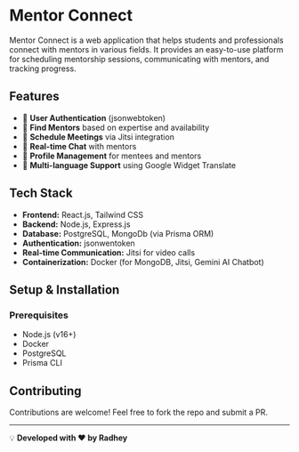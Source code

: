 # Mentor Connect

Mentor Connect is a web application that helps students and professionals connect with mentors in various fields. It provides an easy-to-use platform for scheduling mentorship sessions, communicating with mentors, and tracking progress.

## Features
- 🔹 **User Authentication** (jsonwebtoken)
- 🔹 **Find Mentors** based on expertise and availability
- 🔹 **Schedule Meetings** via Jitsi integration
- 🔹 **Real-time Chat** with mentors
- 🔹 **Profile Management** for mentees and mentors
- 🔹 **Multi-language Support** using Google Widget Translate

## Tech Stack
- **Frontend:** React.js, Tailwind CSS
- **Backend:** Node.js, Express.js
- **Database:** PostgreSQL, MongoDb (via Prisma ORM)
- **Authentication:** jsonwentoken
- **Real-time Communication:** Jitsi for video calls
- **Containerization:** Docker (for MongoDB, Jitsi, Gemini AI Chatbot)

## Setup & Installation
### Prerequisites
- Node.js (v16+)
- Docker
- PostgreSQL
- Prisma CLI


## Contributing
Contributions are welcome! Feel free to fork the repo and submit a PR.



---
💡 **Developed with ❤️ by Radhey**

